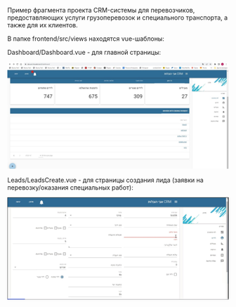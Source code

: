 Пример фрагмента проекта CRM-системы для перевозчиков, предоставляющих услуги грузоперевозок и специального транспорта, а также для их клиентов.

В папке frontend/src/views находятся vue-шаблоны:

Dashboard/Dashboard.vue - для главной страницы:

![plot](./frontend/src/views/Dashboard/dashboard.jpg)

Leads/LeadsCreate.vue - для страницы создания лида (заявки на перевозку/оказания специальных работ):

![plot](./frontend/src/views/Leads/create_lead.JPG)